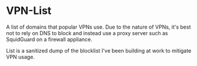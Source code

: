 # VPN-List
A list of domains that popular VPNs use. Due to the nature of VPNs, it's best not to rely on DNS to block and instead use a proxy  server such as SquidGuard on a firewall appliance.

List is a sanitized dump of the blocklist I've been building at work to mitigate VPN usage.
